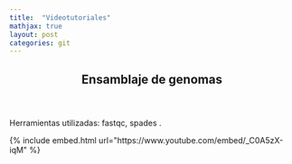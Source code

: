 ```yaml
---
title:  "Videotutoriales"
mathjax: true
layout: post
categories: git
---
```

<html>
<article>
  <header><h2> Ensamblaje de genomas </h2></header>
  <p align="justify">Herramientas utilizadas: fastqc, spades .</p>
</article>
</html>
{% include embed.html url="https://www.youtube.com/embed/_C0A5zX-iqM" %}
